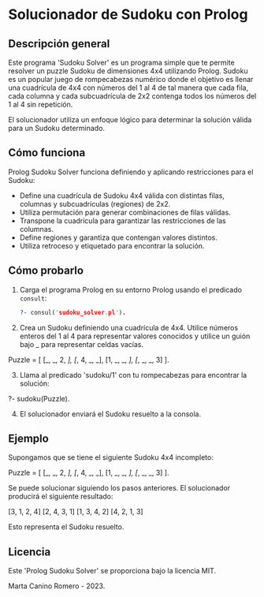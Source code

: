 # Solucionador de Sudoku con Prolog

## Descripción general

Este programa 'Sudoku Solver' es un programa simple que te permite resolver un puzzle Sudoku de dimensiones 4x4 utilizando Prolog. Sudoku es un popular juego de rompecabezas numérico donde el objetivo es llenar una cuadrícula de 4x4 con números del 1 al 4 de tal manera que cada fila, cada columna y cada subcuadrícula de 2x2 contenga todos los números del 1 al 4 sin repetición.

El solucionador utiliza un enfoque lógico para determinar la solución válida para un Sudoku determinado.

## Cómo funciona

Prolog Sudoku Solver funciona definiendo y aplicando restricciones para el Sudoku:

- Define una cuadrícula de Sudoku 4x4 válida con distintas filas, columnas y subcuadrículas (regiones) de 2x2.
- Utiliza permutación para generar combinaciones de filas válidas.
- Transpone la cuadrícula para garantizar las restricciones de las columnas.
- Define regiones y garantiza que contengan valores distintos.
- Utiliza retroceso y etiquetado para encontrar la solución.

## Cómo probarlo

1. Carga el programa Prolog en su entorno Prolog usando el predicado `consult`:

    ```prolog
    ?- consul('sudoku_solver.pl').

2. Crea un Sudoku definiendo una cuadrícula de 4x4. Utilice números enteros del 1 al 4 para representar valores conocidos y utilice un guión bajo _ para representar celdas vacías.

Puzzle = [
    [_, _, 2, _],
    [_, 4, _, _],
    [1, _, _, _],
    [_, _, _, 3]
].

3. Llama al predicado 'sudoku/1' con tu rompecabezas para encontrar la solución:

?- sudoku(Puzzle).

4. El solucionador enviará el Sudoku resuelto a la consola.

## Ejemplo

Supongamos que se tiene el siguiente Sudoku 4x4 incompleto:

Puzzle = [
    [_, _, 2, _],
    [_, 4, _, _],
    [1, _, _, _],
    [_, _, _, 3]
].

Se puede solucionar siguiendo los pasos anteriores. El solucionador producirá el siguiente resultado:

[3, 1, 2, 4]
[2, 4, 3, 1]
[1, 3, 4, 2]
[4, 2, 1, 3]

Esto representa el Sudoku resuelto.

## Licencia

Este 'Prolog Sudoku Solver' se proporciona bajo la licencia MIT.

Marta Canino Romero - 2023.